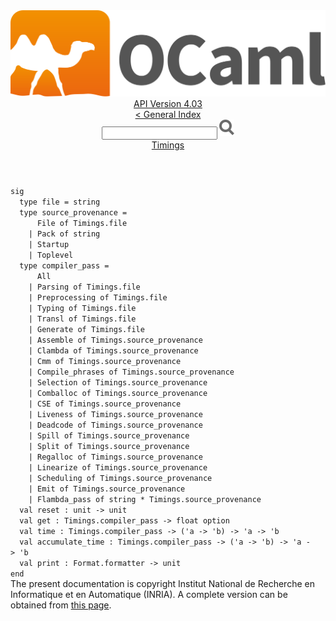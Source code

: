 <!-- ((! set title API !)) ((! set documentation !)) ((! set api !)) ((! set nobreadcrumb !)) -->
<div class="api"><header><nav class="toc brand"><a class="brand" href="https://ocaml.org/"><img src="colour-logo-gray.svg" class="svg" alt="OCaml"></a></nav><nav class="toc"><div class="toc_version"><a href="/docs" id="version-select">API Version 4.03</a></div><a href="index.html">&lt; General Index</a><div class="api_search"><input type="text" name="apisearch" id="api_search" oninput="mySearch(false);" onkeypress="this.oninput();" onclick="this.oninput();" onpaste="this.oninput();">
<img src="search_icon.svg" alt="Search" class="svg" onclick="mySearch(false)"></div>
<div id="search_results"></div><div class="toc_title"><a href="Timings.html">Timings</a></div><ul></ul></nav></header>
<code class="code"><span class="keyword">sig</span>
&nbsp;&nbsp;<span class="keyword">type</span>&nbsp;file&nbsp;=&nbsp;string
&nbsp;&nbsp;<span class="keyword">type</span>&nbsp;source_provenance&nbsp;=
&nbsp;&nbsp;&nbsp;&nbsp;&nbsp;&nbsp;<span class="constructor">File</span>&nbsp;<span class="keyword">of</span>&nbsp;<span class="constructor">Timings</span>.file
&nbsp;&nbsp;&nbsp;&nbsp;<span class="keywordsign">|</span>&nbsp;<span class="constructor">Pack</span>&nbsp;<span class="keyword">of</span>&nbsp;string
&nbsp;&nbsp;&nbsp;&nbsp;<span class="keywordsign">|</span>&nbsp;<span class="constructor">Startup</span>
&nbsp;&nbsp;&nbsp;&nbsp;<span class="keywordsign">|</span>&nbsp;<span class="constructor">Toplevel</span>
&nbsp;&nbsp;<span class="keyword">type</span>&nbsp;compiler_pass&nbsp;=
&nbsp;&nbsp;&nbsp;&nbsp;&nbsp;&nbsp;<span class="constructor">All</span>
&nbsp;&nbsp;&nbsp;&nbsp;<span class="keywordsign">|</span>&nbsp;<span class="constructor">Parsing</span>&nbsp;<span class="keyword">of</span>&nbsp;<span class="constructor">Timings</span>.file
&nbsp;&nbsp;&nbsp;&nbsp;<span class="keywordsign">|</span>&nbsp;<span class="constructor">Preprocessing</span>&nbsp;<span class="keyword">of</span>&nbsp;<span class="constructor">Timings</span>.file
&nbsp;&nbsp;&nbsp;&nbsp;<span class="keywordsign">|</span>&nbsp;<span class="constructor">Typing</span>&nbsp;<span class="keyword">of</span>&nbsp;<span class="constructor">Timings</span>.file
&nbsp;&nbsp;&nbsp;&nbsp;<span class="keywordsign">|</span>&nbsp;<span class="constructor">Transl</span>&nbsp;<span class="keyword">of</span>&nbsp;<span class="constructor">Timings</span>.file
&nbsp;&nbsp;&nbsp;&nbsp;<span class="keywordsign">|</span>&nbsp;<span class="constructor">Generate</span>&nbsp;<span class="keyword">of</span>&nbsp;<span class="constructor">Timings</span>.file
&nbsp;&nbsp;&nbsp;&nbsp;<span class="keywordsign">|</span>&nbsp;<span class="constructor">Assemble</span>&nbsp;<span class="keyword">of</span>&nbsp;<span class="constructor">Timings</span>.source_provenance
&nbsp;&nbsp;&nbsp;&nbsp;<span class="keywordsign">|</span>&nbsp;<span class="constructor">Clambda</span>&nbsp;<span class="keyword">of</span>&nbsp;<span class="constructor">Timings</span>.source_provenance
&nbsp;&nbsp;&nbsp;&nbsp;<span class="keywordsign">|</span>&nbsp;<span class="constructor">Cmm</span>&nbsp;<span class="keyword">of</span>&nbsp;<span class="constructor">Timings</span>.source_provenance
&nbsp;&nbsp;&nbsp;&nbsp;<span class="keywordsign">|</span>&nbsp;<span class="constructor">Compile_phrases</span>&nbsp;<span class="keyword">of</span>&nbsp;<span class="constructor">Timings</span>.source_provenance
&nbsp;&nbsp;&nbsp;&nbsp;<span class="keywordsign">|</span>&nbsp;<span class="constructor">Selection</span>&nbsp;<span class="keyword">of</span>&nbsp;<span class="constructor">Timings</span>.source_provenance
&nbsp;&nbsp;&nbsp;&nbsp;<span class="keywordsign">|</span>&nbsp;<span class="constructor">Comballoc</span>&nbsp;<span class="keyword">of</span>&nbsp;<span class="constructor">Timings</span>.source_provenance
&nbsp;&nbsp;&nbsp;&nbsp;<span class="keywordsign">|</span>&nbsp;<span class="constructor">CSE</span>&nbsp;<span class="keyword">of</span>&nbsp;<span class="constructor">Timings</span>.source_provenance
&nbsp;&nbsp;&nbsp;&nbsp;<span class="keywordsign">|</span>&nbsp;<span class="constructor">Liveness</span>&nbsp;<span class="keyword">of</span>&nbsp;<span class="constructor">Timings</span>.source_provenance
&nbsp;&nbsp;&nbsp;&nbsp;<span class="keywordsign">|</span>&nbsp;<span class="constructor">Deadcode</span>&nbsp;<span class="keyword">of</span>&nbsp;<span class="constructor">Timings</span>.source_provenance
&nbsp;&nbsp;&nbsp;&nbsp;<span class="keywordsign">|</span>&nbsp;<span class="constructor">Spill</span>&nbsp;<span class="keyword">of</span>&nbsp;<span class="constructor">Timings</span>.source_provenance
&nbsp;&nbsp;&nbsp;&nbsp;<span class="keywordsign">|</span>&nbsp;<span class="constructor">Split</span>&nbsp;<span class="keyword">of</span>&nbsp;<span class="constructor">Timings</span>.source_provenance
&nbsp;&nbsp;&nbsp;&nbsp;<span class="keywordsign">|</span>&nbsp;<span class="constructor">Regalloc</span>&nbsp;<span class="keyword">of</span>&nbsp;<span class="constructor">Timings</span>.source_provenance
&nbsp;&nbsp;&nbsp;&nbsp;<span class="keywordsign">|</span>&nbsp;<span class="constructor">Linearize</span>&nbsp;<span class="keyword">of</span>&nbsp;<span class="constructor">Timings</span>.source_provenance
&nbsp;&nbsp;&nbsp;&nbsp;<span class="keywordsign">|</span>&nbsp;<span class="constructor">Scheduling</span>&nbsp;<span class="keyword">of</span>&nbsp;<span class="constructor">Timings</span>.source_provenance
&nbsp;&nbsp;&nbsp;&nbsp;<span class="keywordsign">|</span>&nbsp;<span class="constructor">Emit</span>&nbsp;<span class="keyword">of</span>&nbsp;<span class="constructor">Timings</span>.source_provenance
&nbsp;&nbsp;&nbsp;&nbsp;<span class="keywordsign">|</span>&nbsp;<span class="constructor">Flambda_pass</span>&nbsp;<span class="keyword">of</span>&nbsp;string&nbsp;*&nbsp;<span class="constructor">Timings</span>.source_provenance
&nbsp;&nbsp;<span class="keyword">val</span>&nbsp;reset&nbsp;:&nbsp;unit&nbsp;<span class="keywordsign">-&gt;</span>&nbsp;unit
&nbsp;&nbsp;<span class="keyword">val</span>&nbsp;get&nbsp;:&nbsp;<span class="constructor">Timings</span>.compiler_pass&nbsp;<span class="keywordsign">-&gt;</span>&nbsp;float&nbsp;option
&nbsp;&nbsp;<span class="keyword">val</span>&nbsp;time&nbsp;:&nbsp;<span class="constructor">Timings</span>.compiler_pass&nbsp;<span class="keywordsign">-&gt;</span>&nbsp;(<span class="keywordsign">'</span>a&nbsp;<span class="keywordsign">-&gt;</span>&nbsp;<span class="keywordsign">'</span>b)&nbsp;<span class="keywordsign">-&gt;</span>&nbsp;<span class="keywordsign">'</span>a&nbsp;<span class="keywordsign">-&gt;</span>&nbsp;<span class="keywordsign">'</span>b
&nbsp;&nbsp;<span class="keyword">val</span>&nbsp;accumulate_time&nbsp;:&nbsp;<span class="constructor">Timings</span>.compiler_pass&nbsp;<span class="keywordsign">-&gt;</span>&nbsp;(<span class="keywordsign">'</span>a&nbsp;<span class="keywordsign">-&gt;</span>&nbsp;<span class="keywordsign">'</span>b)&nbsp;<span class="keywordsign">-&gt;</span>&nbsp;<span class="keywordsign">'</span>a&nbsp;<span class="keywordsign">-&gt;</span>&nbsp;<span class="keywordsign">'</span>b
&nbsp;&nbsp;<span class="keyword">val</span>&nbsp;print&nbsp;:&nbsp;<span class="constructor">Format</span>.formatter&nbsp;<span class="keywordsign">-&gt;</span>&nbsp;unit
<span class="keyword">end</span></code><div class="copyright">The present documentation is copyright Institut National de Recherche en Informatique et en Automatique (INRIA). A complete version can be obtained from <a href="http://caml.inria.fr/pub/docs/manual-ocaml/">this page</a>.</div></div>